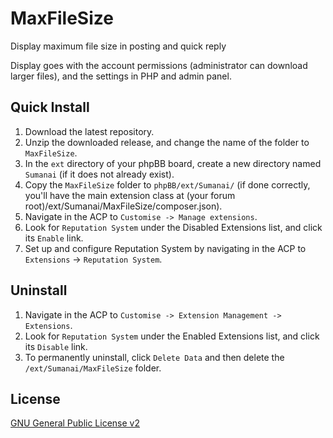 MaxFileSize
=======================

Display maximum file size in posting and quick reply

Display goes with the account permissions (administrator can download larger files), and the settings in PHP and admin panel.

## Quick Install

1. Download the latest repository.
2. Unzip the downloaded release, and change the name of the folder to `MaxFileSize`.
3. In the `ext` directory of your phpBB board, create a new directory named `Sumanai` (if it does not already exist).
4. Copy the `MaxFileSize` folder to `phpBB/ext/Sumanai/` (if done correctly, you'll have the main extension class at (your forum root)/ext/Sumanai/MaxFileSize/composer.json).
5. Navigate in the ACP to `Customise -> Manage extensions`.
6. Look for `Reputation System` under the Disabled Extensions list, and click its `Enable` link.
7. Set up and configure Reputation System by navigating in the ACP to `Extensions` -> `Reputation System`.

## Uninstall
1. Navigate in the ACP to `Customise -> Extension Management -> Extensions`.
2. Look for `Reputation System` under the Enabled Extensions list, and click its `Disable` link.
3. To permanently uninstall, click `Delete Data` and then delete the `/ext/Sumanai/MaxFileSize` folder.

## License
[GNU General Public License v2](http://opensource.org/licenses/GPL-2.0)
